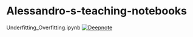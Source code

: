 # Alessandro-s-teaching-notebooks
Underfitting_Overfitting.ipynb
[![Deepnote](https://beta.deepnote.org/buttons/try-in-a-jupyter-notebook.svg)](https://beta.deepnote.org/launch?template=data-science&url=https%3A%2F%2Fgithub.com%2Fpapero2%2FAlessandro-s-teaching-notebooks%2Fblob%2Fmaster%2Fteaching1.ipynb)
